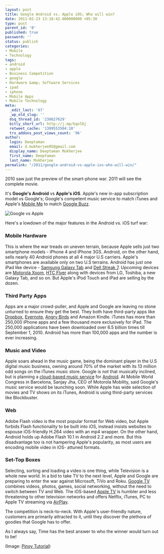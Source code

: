 ```yaml
---
layout: post
title: Google Android vs. Apple iOS; Who will win?
date: 2011-02-23 13:18:42.000000000 +05:30
type: post
parent_id: '0'
published: true
password: ''
status: publish
categories:
- Mobile
- Technology
tags:
- android
- apple
- Business Competition
- google
- Hardware &amp; Software Services
- ipad
- iphone
- Mobile Apps
- Mobile Technology
meta:
  _edit_last: '67'
  _wp_old_slug: ''
  dsq_thread_id: '238627629'
  bitly_short_url: http://j.mp/kqolDj
  retweet_cache: '1309553504:10'
  trx_addons_post_views_count: '96'
author:
  login: Deeptaman
  email: d.mukherjee05@gmail.com
  display_name: Deeptaman Mukherjee
  first_name: Deeptaman
  last_name: Mukherjee
permalink: "/2011/google-android-vs-apple-ios-who-will-win/"
---
```

<p>2010 saw just the preview of the smart-phone war. 2011 will see the complete movie.</p>
<p>It's <strong>Google's Android</strong> vs <strong>Apple's iOS</strong>. Apple's new in-app subscription model vs Google's; Google's competent music service to match iTunes and Apple's <a href="http://www.apple.com/mobileme/">Mobile Me</a> to match <a href="http://www.google.com/buzz">Google Buzz</a>.</p>
<p><!--more--></p>
<p><img src="/static/2011/02/google-apple.jpg" alt="Google vs Apple" /></p>
<p>Here's a lowdown of the major features in the Android vs. iOS turf war:</p>
<h3>Mobile Hardware</h3>
<p>This is where the war treads on uneven terrain, because Apple sells just two smartphone models - iPhone 4 and iPhone 3GS. Android, on the other hand, sells nearly 40 Android phones at all 4 major U.S carriers. Apple's smartphones are available only on two U.S terrains. Android has just one iPad like device - <a href="http://www.pcworld.com/article/210376/samsungs_galaxy_tab_tmobile_version_elegant_promising_android_tablet.html">Samsung Galaxy Tab</a> and <a href="http://www.engadget.com/2011/01/31/dell-streak-7-review/">Dell Streak 7</a>. Upcoming devices are <a href="http://www.techradar.com/news/mobile-computing/motorola-xoom-vs-ipad-vs-playbook-924569">Motorola Xoom</a>, <a href="http://www.pcworld.com/article/219659/htc_flyer_gets_official.html">HTC Flyer</a> along with devices from LG, Toshiba, a new Galaxy Tab, and so on. But Apple's iPod Touch and iPad are selling by the dozen. </p>
<h3>Third Party Apps</h3>
<p>Apps are a major crowd-puller, and Apple and Google are leaving no stone unturned to ensure they get the best. They both have third-party apps like <a href="http://www.dropbox.com/">Dropbox</a>, <a href="http://www.evernote.com/">Evernote</a>, <a href="http://angrybirds.com/">Angry Birds</a> and Amazon Kindle. iTunes has more than 250,000 iPhone apps and a few thousand more exclusively for iPad. The 250,000 applications have been downloaded over 6.5 billion times till September 1, 2010. Android has more than 100,000 apps and the number is ever increasing. </p>
<h3>Music and Video</h3>
<p>Apple soars ahead in the music game, being the dominant player in the U.S digital music business, owning around 70% of the market with its 13 million odd songs on the iTunes music store. Google is not that musically inclined, but is planning a <a href="http://www.pcworld.com/article/204973/google_music_may_be_a_smash_hit_for_android.html">cloud-based music service</a> for <a href="http://www.android.com/">Android</a>. At Mobile World Congress in Barcelona, Sanjay Jha, CEO of Motorola Mobility, said Google's music service would be launching soon. While Apple has wide selection of movies and TV shows on its iTunes, Android is using third-party services like Blockbuster.</p>
<h3>Web</h3>
<p>Adobe Flash video is the most popular format for Web video, but Apple forbids Flash functionality to be built into iOS, instead insists websites to espouse iOS-friendly H.264 video with an mp4 wrapper. On the other hand, Android holds up Adobe Flash 10.1 in Android 2.2 and more. But this disadvantage too is not hampering Apple's popularity, as most users are encoding mobile video in iOS- attuned formats. </p>
<h3>Set-Top Boxes</h3>
<p>Selecting, sorting and loading a video is one thing, while Television is a whole new world. In a bid to take TV to the next level, Apple and Google are preparing to enter the war against Microsoft, TiVo and Roku. <a href="http://www.google.com/tv/features.html">Google TV</a> combines videos, photos, games, social networking, without the need to switch between TV and Web. The iOS-based <a href="http://www.apple.com/appletv/">Apple TV</a> is humbler and less threatening to other television networks and offers Netflix, iTunes, PC to Apple TV streaming via <a href="http://www.apple.com/itunes/airplay/">AirPlay</a>. </p>
<p>The competition is neck-to-neck. With Apple's user-friendly nature, customers are primarily attracted to it, until they discover the plethora of goodies that Google has to offer. </p>
<p>As I always say, Time has the best answer to who the winner would turn out to be!</p>
<p>(Image: <a href="http://pinoytutorial.com/techtorial/apple-vs-google-review-steve-jobs-vs-eric-schmidt-news-review/">Pinoy Tutorial</a>)</p>
